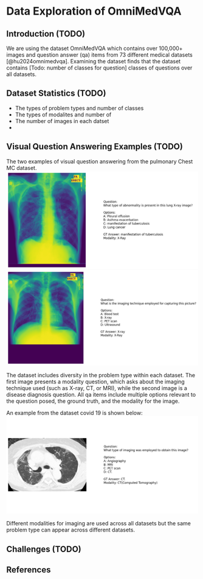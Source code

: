 # Data Exploration of OmniMedVQA

## Introduction (TODO)
We are using the dataset OmniMedVQA which contains over 100,000+ images and question answer (qa) items from 73 different medical datasets [@hu2024omnimedvqa]. Examining the dataset finds that the dataset contains [Todo: number of classes for question] classes of questions over all datasets. 

## Dataset Statistics (TODO)
- The types of problem types and number of classes
- The types of modalites and number of
- The number of images in each datset
- 

## Visual Question Answering Examples (TODO)

The two examples of visual question answering from the pulmonary Chest MC dataset.  
![chest-disease-qa](/assets/chest-disease-qa.png)
![chest-imaging-qa](/assets/chest-imaging-qa.png)

The dataset includes diversity in the problem type within each dataset. The first image presents a modality question, which asks about the imaging technique used (such as X-ray, CT, or MRI), while the second image is a disease diagnosis question. All qa items include multiple options relevant to the question posed, the ground truth, and the modality for the image. 

An example from the dataset covid 19 is shown below:
![covid-imaging-qa](/assets/covid-imaging-qa.png)

Different modalities for imaging are used across all datasets but the same problem type can appear across different datasets. 
## Challenges (TODO)

## References

[//]: <> (Will be auto-populated with `pandoc reports/draft_reports/part1_dataexploration.md --citeproc --bibliography=references.bib --csl=ieee.csl  -o deliverables/part1/part1_dataexploration.html`...)
